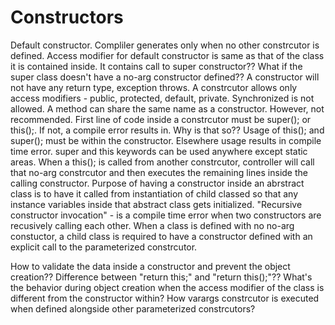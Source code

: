 # Constructors

Default constructor. Compliler generates only when no other constrcutor is defined. Access modifier for default constructor is same as that of the class it is contained inside. It contains call to super constructor?? What if the super class doesn't have a no-arg constructor defined??
A constructor will not have any return type, exception throws.
A constrcutor allows only access modifiers - public, protected, default, private. Synchronized is not allowed. 
A method can share the same name as a constructor. However, not recommended.
First line of code inside a constrcutor must be super(); or this();. If not, a compile error results in. Why is that so??
Usage of this(); and super(); must be within the constructor. Elsewhere usage results in compile time error.
super and this keywords can be used anywhere except static areas.
When a this(); is called from another constrcutor, controller will call that no-arg constrcutor and then executes the remaining lines inside the calling constructor.
Purpose of having a constructor inside an abrstract class is to have it called from instantiation of child classed so that any instance variables inside that abstract class gets initialized.
"Recursive constructor invocation" - is a compile time error when two constructors are recusively calling each other.
When a class is defined with no no-arg constuctor, a child class is required to have a constructor defined with an explicit call to the parameterized constrcutor.

How to validate the data inside a constructor and prevent the object creation??
Difference between "return this;" and "return this();"??
What's the behavior during object creation when the access modifier of the class is different from the constructor within?
How varargs constrcutor is executed when defined alongside other parameterized constrcutors?


